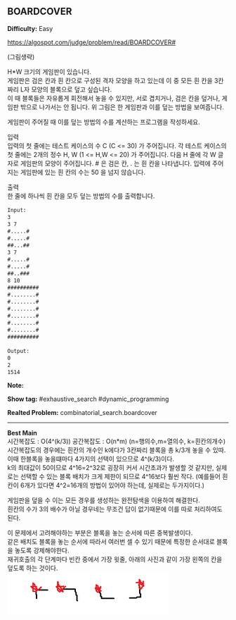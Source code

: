 ## BOARDCOVER

**Difficulty:** Easy

https://algospot.com/judge/problem/read/BOARDCOVER#

(그림생략) <br/>

H*W 크기의 게임판이 있습니다. <br/>
게임판은 검은 칸과 흰 칸으로 구성된 격자 모양을 하고 있는데 이 중 모든 흰 칸을 3칸짜리 L자 모양의 블록으로 덮고 싶습니다. <br/>
이 때 블록들은 자유롭게 회전해서 놓을 수 있지만, 서로 겹치거나, 검은 칸을 덮거나, 게임판 밖으로 나가서는 안 됩니다. 위 그림은 한 게임판과 이를 덮는 방법을 보여줍니다.

게임판이 주어질 때 이를 덮는 방법의 수를 계산하는 프로그램을 작성하세요. <br/>

입력 <br/>
입력의 첫 줄에는 테스트 케이스의 수 C (C <= 30) 가 주어집니다. 각 테스트 케이스의 첫 줄에는 2개의 정수 H, W (1 <= H,W <= 20) 가 주어집니다. 다음 H 줄에 각 W 글자로 게임판의 모양이 주어집니다. # 은 검은 칸, . 는 흰 칸을 나타냅니다. 입력에 주어지는 게임판에 있는 흰 칸의 수는 50 을 넘지 않습니다. <br/>

출력 <br/>
한 줄에 하나씩 흰 칸을 모두 덮는 방법의 수를 출력합니다. <br/>

```
Input:
3 
3 7 
#.....# 
#.....# 
##...## 
3 7 
#.....# 
#.....# 
##..### 
8 10 
########## 
#........# 
#........# 
#........# 
#........# 
#........# 
#........# 
########## 

Output: 
0
2
1514
```

**Note:**

**Show tag:** \#exhaustive\_search \#dynamic\_programming

**Realted Problem:** combinatorial_search.boardcover

------------------------------------

**Best Main** <br/>
시간복잡도 : O(4^(k/3)) 공간복잡도 : O(n\*m) (n=행의수,m=열의수, k=흰칸의개수) <br/>
시간복잡도의 경우에는 흰칸의 개수인 k에다가 3칸짜리 블록을 총 k/3개 놓을 수 있따. <br/>
이때 한블록을 놓을떄마다 4가지의 선택이 있으므로 4^(k/3)이다. <br/>
k의 최대값이 50이므로 4^16=2^32로 굉장히 커서 시간초과가 발생할 것 같지만, 실제로는 선택할 수 있는 블록 배치가 크게 제한이 되므로 4^16보다 훨씬 작다. (예를들어 흰칸이 6개가 있다면 4^2=16개의 방법이 있어야 하는데, 실제로는 두가지이다.) <br/>

게임판을 덮을 수 이는 모든 경우를 생성하는 완전탐색을 이용하여 해결한다. <br/>
흰칸의 수가 3의 배수가 아닐 경우네는 무조건 답이 없기때문에 이를 따로 처리하여도 된다. <br/>

이 문제에서 고려해야하는 부분은 블록을 놓는 순서에 따른 중복발생이다. <br/>
같은 배치도 블록을 놓는 순서에 따라서 여러번 셀 수 있기 때문에 특정한 순서대로 블록을 놓도록 강제해야한다. <br/>
재귀호출의 각 단계마다 빈칸 중에서 가장 윗줄, 아래의 사진과 같이 가장 왼쪽의 칸을 덮도록 하는 것이다. <br/>
![block](./block.png) <br/>